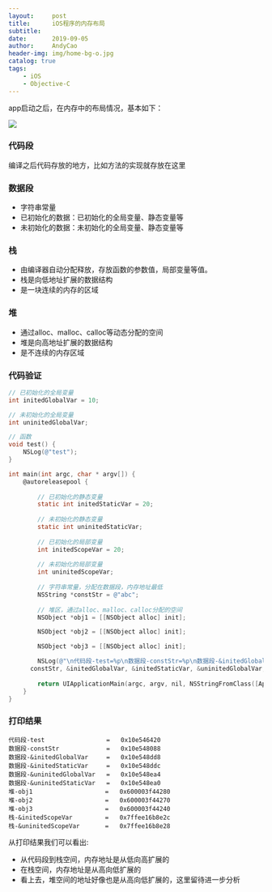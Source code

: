 ```yaml
---
layout:     post
title:      iOS程序的内存布局
subtitle:   
date:       2019-09-05
author:     AndyCao
header-img: img/home-bg-o.jpg
catalog: true
tags:
    - iOS
    - Objective-C
---
```


app启动之后，在内存中的布局情况，基本如下：


![](https://user-gold-cdn.xitu.io/2019/9/5/16cff49b741bcbd9?w=1078&h=1114&f=png&s=303215)

### 代码段
编译之后代码存放的地方，比如方法的实现就存放在这里

### 数据段
- 字符串常量
- 已初始化的数据：已初始化的全局变量、静态变量等
- 未初始化的数据：未初始化的全局变量、静态变量等

### 栈
- 由编译器自动分配释放，存放函数的参数值，局部变量等值。
- 栈是向低地址扩展的数据结构
- 是一块连续的内存的区域

### 堆
- 通过alloc、malloc、calloc等动态分配的空间
- 堆是向高地址扩展的数据结构
- 是不连续的内存区域

### 代码验证
```Objective-C
// 已初始化的全局变量
int initedGlobalVar = 10;

// 未初始化的全局变量
int uninitedGlobalVar;

// 函数
void test() {
    NSLog(@"test");
}

int main(int argc, char * argv[]) {
    @autoreleasepool {
        
        // 已初始化的静态变量
        static int initedStaticVar = 20;
        
        // 未初始化的静态变量
        static int uninitedStaticVar;
        
        // 已初始化的局部变量
        int initedScopeVar = 20;
        
        // 未初始化的局部变量
        int uninitedScopeVar;
        
        // 字符串常量，分配在数据段，内存地址最低
        NSString *constStr = @"abc";
        
        // 堆区，通过alloc、malloc、calloc分配的空间
        NSObject *obj1 = [[NSObject alloc] init];

        NSObject *obj2 = [[NSObject alloc] init];

        NSObject *obj3 = [[NSObject alloc] init];

        NSLog(@"\n代码段-test=%p\n数据段-constStr=%p\n数据段-&initedGlobalVar=%p\n数据段-&initedStaticVar=%p\n数据段-&uninitedGlobalVar=%p\n数据段-&uninitedStaticVar=%p\n堆-obj1=%p\n堆-obj2=%p\n堆-obj3=%p\n栈-&initedScopeVar=%p\n栈-&uninitedScopeVar=%p", test,
      constStr, &initedGlobalVar, &initedStaticVar, &uninitedGlobalVar, &uninitedStaticVar, obj1, obj2, obj3,  &initedScopeVar, &uninitedScopeVar);
        
        return UIApplicationMain(argc, argv, nil, NSStringFromClass([AppDelegate class]));
    }
}
```
### 打印结果
```
代码段-test                 =   0x10e546420
数据段-constStr             =   0x10e548088
数据段-&initedGlobalVar     =   0x10e548dd8
数据段-&initedStaticVar     =   0x10e548ddc
数据段-&uninitedGlobalVar   =   0x10e548ea4
数据段-&uninitedStaticVar   =   0x10e548ea0
堆-obj1                    =   0x600003f44280
堆-obj2                    =   0x600003f44270
堆-obj3                    =   0x600003f44240
栈-&initedScopeVar         =   0x7ffee16b8e2c
栈-&uninitedScopeVar       =   0x7ffee16b8e28
```
从打印结果我们可以看出:
- 从代码段到栈空间，内存地址是从低向高扩展的
- 在栈空间，内存地址是从高向低扩展的
- 看上去，堆空间的地址好像也是从高向低扩展的，这里留待进一步分析
